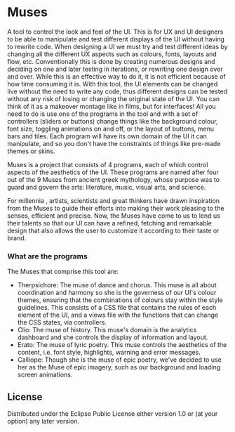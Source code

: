 # Muses

A tool to control the look and feel of the UI. This is for UX and UI designers to be able
to manipulate and test different displays of the UI without having to rewrite code. When designing
a UI we must try and test different ideas by changing all the different UX aspects such as
colours, fonts, layouts and flow, etc. Conventionally this is done by creating numerous designs and
deciding on one and later testing in iterations, or rewriting one design over and over. While this
is an effective way to do it, it is not efficient because of how time consuming it is. With this tool,
the UI elements can be changed live without the need to write any code, thus different designs can
be tested without any risk of losing or changing the original state of the UI. You can think of it as
a makeover montage like in films, but for interfaces! All you need to do is use one of the programs
in the tool and with a set of controllers (sliders or buttons) change things like the background colour,
font size, toggling animations on and off, or the layout of buttons, menu bars and tiles. Each program
will have its own domain of the UI it can manipulate, and so you don't have the constraints of things like
pre-made themes or skins.


Muses is a project that consists of 4 programs, each of which control aspects of the aesthetics of the UI. These
programs are named after four out of the 9 Muses from ancient greek mythology, whose purpose was to guard and govern
the arts: literature, music, visual arts, and science.

For millennia , artists, scientists and great thinkers have drawn inspiration from the Muses to guide their efforts
into making their work pleasing to the senses, efficient and precise. Now, the Muses have come to us to lend us their
talents so that our UI can have a refined, fetching and remarkable design that also allows the user to customize it according
to their taste or brand.

### What are the programs

The Muses that comprise this tool are:

* Therpsichore: The muse of dance and chorus. This muse is all about coordination and harmony
so she is the governess of our UI's colour themes, ensuring that the combinations of colours
stay within the style guidelines. This consists of a CSS file that contains the rules of each element
of the UI, and a views file with the functions that can change the CSS states, via controllers.
* Clio: The muse of history. This muse's domain is the analytics dashboard and she controls the
display of information and layout.
* Erato: The muse of lyric poetry. This muse controls the aesthetics of the content, i.e. font style,
highlights, warning and error messages.
* Calliope: Though she is the muse of epic poetry, we've decided to use her as the Muse of epic imagery,
such as our background and loading screen animations.




## License


Distributed under the Eclipse Public License either version 1.0 or (at
your option) any later version.
